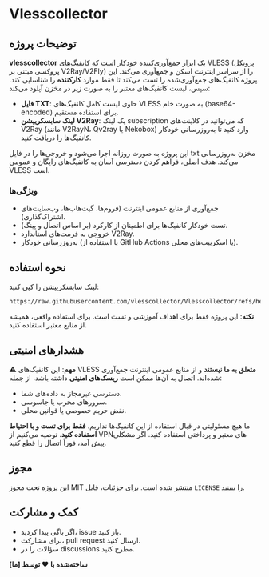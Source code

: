 # Vlesscollector

## توضیحات پروژه
**vlesscollector** یک ابزار جمع‌آوری‌کننده خودکار است که کانفیگ‌های VLESS (پروتکل پروکسی مبتنی بر V2Ray/V2Fly) را از سراسر اینترنت اسکن و جمع‌آوری می‌کند. این پروژه کانفیگ‌های جمع‌آوری‌شده را تست می‌کند تا فقط موارد **کارکننده** را شناسایی کند. سپس، لیست کانفیگ‌های معتبر را به صورت زیر در مخزن آپلود می‌کند:

- **فایل TXT**: حاوی لیست کامل کانفیگ‌های VLESS به صورت خام (base64-encoded) برای استفاده مستقیم.
- **لینک سابسکریپشن V2Ray**: یک لینک subscription که می‌توانید در کلاینت‌های V2Ray (مانند V2RayN، Qv2ray یا Nekobox) وارد کنید تا به‌روزرسانی خودکار کانفیگ‌ها را دریافت کنید.

این پروژه به صورت روزانه اجرا می‌شود و خروجی‌ها را در فایل txt مخزن به‌روزرسانی می‌کند. هدف اصلی، فراهم کردن دسترسی آسان به کانفیگ‌های رایگان و عمومی VLESS است.

### ویژگی‌ها
- جمع‌آوری از منابع عمومی اینترنت (فروم‌ها، گیت‌هاب‌ها، وب‌سایت‌های اشتراک‌گذاری).
- تست خودکار کانفیگ‌ها برای اطمینان از کارکرد (بر اساس اتصال و پینگ).
- خروجی به فرمت‌های استاندارد V2Ray.
- به‌روزرسانی خودکار (با استفاده از GitHub Actions یا اسکریپت‌های محلی).

## نحوه استفاده
لینک سابسکریپشن را کپی کنید:
   ```
https://raw.githubusercontent.com/vlesscollector/Vlesscollector/refs/heads/main/vless_configs.txt
   ```
**نکته**: این پروژه فقط برای اهداف آموزشی و تست است. برای استفاده واقعی، همیشه از منابع معتبر استفاده کنید.

## هشدارهای امنیتی
⚠️ **مهم**: این کانفیگ‌های VLESS **متعلق به ما نیستند** و از منابع عمومی اینترنت جمع‌آوری شده‌اند. اتصال به آن‌ها ممکن است **ریسک‌های امنیتی** داشته باشد، از جمله:
- دسترسی غیرمجاز به داده‌های شما.
- سرورهای مخرب یا جاسوسی.
- نقض حریم خصوصی یا قوانین محلی.

ما هیچ مسئولیتی در قبال استفاده از این کانفیگ‌ها نداریم. **فقط برای تست و با احتیاط استفاده کنید**. توصیه می‌کنیم از VPNهای معتبر و پرداختی استفاده کنید. اگر مشکلی پیش آمد، فوراً اتصال را قطع کنید.

## مجوز
این پروژه تحت مجوز MIT منتشر شده است. برای جزئیات، فایل `LICENSE` را ببینید.

## کمک و مشارکت
- اگر باگی پیدا کردید، issue باز کنید.
- برای مشارکت، pull request ارسال کنید.
- سؤالات را در discussions مطرح کنید.

**ساخته‌شده با ❤️ توسط [ما]**  
